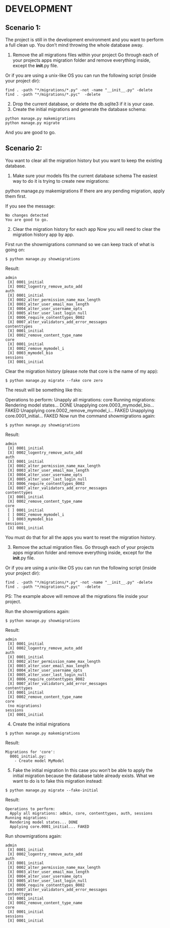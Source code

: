 # DEVELOPMENT

## Scenario 1:
The project is still in the development environment and you want to perform a full clean up. You don’t mind throwing the whole database away.

1. Remove the all migrations files within your project
Go through each of your projects apps migration folder and remove everything inside, except the __init__.py file.

Or if you are using a unix-like OS you can run the following script (inside your project dir):
```
find . -path "*/migrations/*.py" -not -name "__init__.py" -delete
find . -path "*/migrations/*.pyc"  -delete
```
2. Drop the current database, or delete the db.sqlite3 if it is your case.
3. Create the initial migrations and generate the database schema:
```
python manage.py makemigrations
python manage.py migrate
```
And you are good to go.

## Scenario 2:
You want to clear all the migration history but you want to keep the existing database.

1. Make sure your models fits the current database schema
The easiest way to do it is trying to create new migrations:

python manage.py makemigrations
If there are any pending migration, apply them first.

If you see the message:
```
No changes detected
You are good to go.
```
2. Clear the migration history for each app
Now you will need to clear the migration history app by app.

First run the showmigrations command so we can keep track of what is going on:
```
$ python manage.py showmigrations
```
Result:
```
admin
 [X] 0001_initial
 [X] 0002_logentry_remove_auto_add
auth
 [X] 0001_initial
 [X] 0002_alter_permission_name_max_length
 [X] 0003_alter_user_email_max_length
 [X] 0004_alter_user_username_opts
 [X] 0005_alter_user_last_login_null
 [X] 0006_require_contenttypes_0002
 [X] 0007_alter_validators_add_error_messages
contenttypes
 [X] 0001_initial
 [X] 0002_remove_content_type_name
core
 [X] 0001_initial
 [X] 0002_remove_mymodel_i
 [X] 0003_mymodel_bio
sessions
 [X] 0001_initial
```
Clear the migration history (please note that core is the name of my app):
```
$ python manage.py migrate --fake core zero
```
The result will be something like this:

Operations to perform:
  Unapply all migrations: core
Running migrations:
  Rendering model states... DONE
  Unapplying core.0003_mymodel_bio... FAKED
  Unapplying core.0002_remove_mymodel_i... FAKED
  Unapplying core.0001_initial... FAKED
Now run the command showmigrations again:
```
$ python manage.py showmigrations
```
Result:
```
admin
 [X] 0001_initial
 [X] 0002_logentry_remove_auto_add
auth
 [X] 0001_initial
 [X] 0002_alter_permission_name_max_length
 [X] 0003_alter_user_email_max_length
 [X] 0004_alter_user_username_opts
 [X] 0005_alter_user_last_login_null
 [X] 0006_require_contenttypes_0002
 [X] 0007_alter_validators_add_error_messages
contenttypes
 [X] 0001_initial
 [X] 0002_remove_content_type_name
core
 [ ] 0001_initial
 [ ] 0002_remove_mymodel_i
 [ ] 0003_mymodel_bio
sessions
 [X] 0001_initial
```
You must do that for all the apps you want to reset the migration history.

3. Remove the actual migration files.
Go through each of your projects apps migration folder and remove everything inside, except for the __init__.py file.

Or if you are using a unix-like OS you can run the following script (inside your project dir):
```
find . -path "*/migrations/*.py" -not -name "__init__.py" -delete
find . -path "*/migrations/*.pyc"  -delete
```
PS: The example above will remove all the migrations file inside your project.

Run the showmigrations again:
```
$ python manage.py showmigrations
```
Result:
```
admin
 [X] 0001_initial
 [X] 0002_logentry_remove_auto_add
auth
 [X] 0001_initial
 [X] 0002_alter_permission_name_max_length
 [X] 0003_alter_user_email_max_length
 [X] 0004_alter_user_username_opts
 [X] 0005_alter_user_last_login_null
 [X] 0006_require_contenttypes_0002
 [X] 0007_alter_validators_add_error_messages
contenttypes
 [X] 0001_initial
 [X] 0002_remove_content_type_name
core
 (no migrations)
sessions
 [X] 0001_initial
```
4. Create the initial migrations
```
$ python manage.py makemigrations
```
Result:
```
Migrations for 'core':
  0001_initial.py:
    - Create model MyModel
```
5. Fake the initial migration
In this case you won’t be able to apply the initial migration because the database table already exists. What we want to do is to fake this migration instead:
```
$ python manage.py migrate --fake-initial
```
Result:
```
Operations to perform:
  Apply all migrations: admin, core, contenttypes, auth, sessions
Running migrations:
  Rendering model states... DONE
  Applying core.0001_initial... FAKED
```
Run showmigrations again:
```
admin
 [X] 0001_initial
 [X] 0002_logentry_remove_auto_add
auth
 [X] 0001_initial
 [X] 0002_alter_permission_name_max_length
 [X] 0003_alter_user_email_max_length
 [X] 0004_alter_user_username_opts
 [X] 0005_alter_user_last_login_null
 [X] 0006_require_contenttypes_0002
 [X] 0007_alter_validators_add_error_messages
contenttypes
 [X] 0001_initial
 [X] 0002_remove_content_type_name
core
 [X] 0001_initial
sessions
 [X] 0001_initial
```